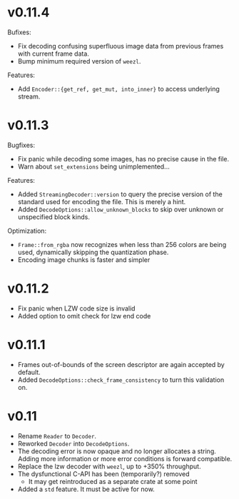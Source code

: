# v0.11.4

Bufixes:
- Fix decoding confusing superfluous image data from previous frames with
  current frame data.
- Bump minimum required version of `weezl`.

Features:
- Add `Encoder::{get_ref, get_mut, into_inner}` to access underlying stream.

# v0.11.3

Bugfixes:
- Fix panic while decoding some images, has no precise cause in the file.
- Warn about `set_extensions` being unimplemented...

Features:
- Added `StreamingDecoder::version` to query the precise version of the
  standard used for encoding the file. This is merely a hint.
- Added `DecodeOptions::allow_unknown_blocks` to skip over unknown or
  unspecified block kinds.

Optimization:
- `Frame::from_rgba` now recognizes when less than 256 colors are being used,
  dynamically skipping the quantization phase.
- Encoding image chunks is faster and simpler 


# v0.11.2

- Fix panic when LZW code size is invalid
- Added option to omit check for lzw end code

# v0.11.1

- Frames out-of-bounds of the screen descriptor are again accepted by default.
- Added `DecodeOptions::check_frame_consistency` to turn this validation on.

# v0.11

- Rename `Reader` to `Decoder`.
- Reworked `Decoder` into `DecodeOptions`.
- The decoding error is now opaque and no longer allocates a string. Adding
  more information or more error conditions is forward compatible.
- Replace the lzw decoder with `weezl`, up to +350% throughput.
- The dysfunctional C-API has been (temporarily?) removed
  - It may get reintroduced as a separate crate at some point
- Added a `std` feature. It must be active for now.
